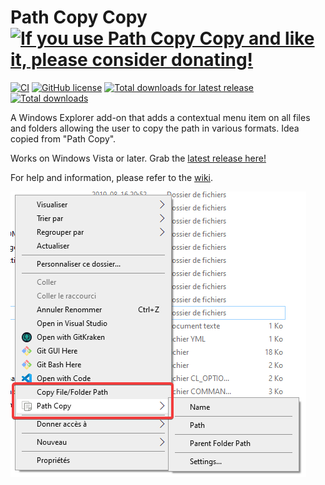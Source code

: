 # Path Copy Copy [![If you use Path Copy Copy and like it, please consider donating!](https://www.paypalobjects.com/en_US/i/btn/btn_donateCC_LG.gif)](https://www.paypal.com/cgi-bin/webscr?cmd=_donations&business=LM5B9WNTH4KN4&lc=CA&item_name=Charles%20Lechasseur&item_number=PathCopyCopy&currency_code=CAD&bn=PP%2dDonationsBF%3abtn_donateCC_LG%2egif%3aNonHosted)
[![CI](https://github.com/clechasseur/pathcopycopy/workflows/CI/badge.svg)](https://github.com/clechasseur/pathcopycopy/actions) [![GitHub license](https://img.shields.io/badge/License-MIT-blue.svg)](LICENSE) [![Total downloads for latest release](https://img.shields.io/github/downloads/clechasseur/pathcopycopy/latest/total)](https://github.com/clechasseur/pathcopycopy/releases/latest) [![Total downloads](https://img.shields.io/github/downloads/clechasseur/pathcopycopy/total)](https://github.com/clechasseur/pathcopycopy/releases)

A Windows Explorer add-on that adds a contextual menu item on all files and folders allowing the user to copy the path in various formats. Idea copied from "Path Copy".

Works on Windows Vista or later. Grab the [latest release here!](https://github.com/clechasseur/pathcopycopy/releases/latest)

For help and information, please refer to the [wiki](https://github.com/clechasseur/pathcopycopy/wiki).

![The Path Copy Copy contextual menu items](screenshots/PCC_ContextMenu_wiki.png)
